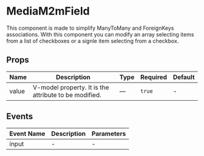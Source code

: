 # MediaM2mField

This component is made to simplify ManyToMany and ForeignKeys associations. With this component you can modify an array selecting items from a list of checkboxes or a signle item selecting from a checkbox.

## Props

<!-- @vuese:MediaM2mField:props:start -->

|Name|Description|Type|Required|Default|
|---|---|---|---|---|
|value|V-model property. It is the attribute to be modified.|—|`true`|-|

<!-- @vuese:MediaM2mField:props:end -->


## Events

<!-- @vuese:MediaM2mField:events:start -->

|Event Name|Description|Parameters|
|---|---|---|
|input|-|-|

<!-- @vuese:MediaM2mField:events:end -->


